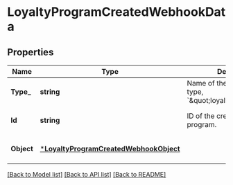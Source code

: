 # LoyaltyProgramCreatedWebhookData

## Properties
Name | Type | Description | Notes
------------ | ------------- | ------------- | -------------
**Type_** | **string** | Name of the created object’s type, &#x60;\&quot;loyalty.program\&quot;&#x60;. | [optional] [default to null]
**Id** | **string** | ID of the created loyalty program. | [optional] [default to null]
**Object** | [***LoyaltyProgramCreatedWebhookObject**](LoyaltyProgramCreatedWebhookObject.md) |  | [optional] [default to null]

[[Back to Model list]](../README.md#documentation-for-models) [[Back to API list]](../README.md#documentation-for-api-endpoints) [[Back to README]](../README.md)

